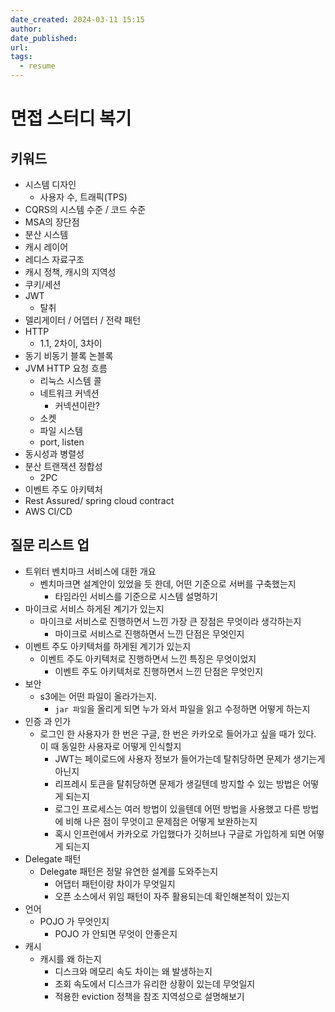 ```yaml
---
date_created: 2024-03-11 15:15
author: 
date_published: 
url: 
tags:
  - resume
---
```

# 면접 스터디 복기

## 키워드 

- 시스템 디자인
	- 사용자 수, 트래픽(TPS)
- CQRS의 시스템 수준 / 코드 수준
- MSA의 장단점
- 분산 시스템
- 캐시 레이어
- 레디스 자료구조
- 캐시 정책, 캐시의 지역성
- 쿠키/세션
- JWT
	- 탈취
- 델리게이터 / 어뎁터 / 전략 패턴
- HTTP
	- 1.1, 2차이, 3차이
- 동기 비동기 블록 논블록
- JVM HTTP 요청 흐름
	- 리눅스 시스템 콜
	- 네트워크 커넥션
		- 커넥션이란?
	- 소켓
	- 파일 시스템
	- port, listen
- 동시성과 병렬성
- 분산 트랜잭션 정합성
	- 2PC
- 이벤트 주도 아키텍처
- Rest Assured/ spring cloud contract
- AWS CI/CD

## 질문 리스트 업

- 트위터 벤치마크 서비스에 대한 개요
	- 벤치마크면 설계안이 있었을 듯 한데, 어떤 기준으로 서버를 구축했는지
		- 타임라인 서비스를 기준으로 시스템 설명하기
- 마이크로 서비스 하게된 계기가 있는지
	- 마이크로 서비스로 진행하면서 느낀 가장 큰 장점은 무엇이라 생각하는지
		- 마이크로 서비스로 진행하면서 느낀 단점은 무엇인지
- 이벤트 주도 아키텍처를 하게된 계기가 있는지
    - 이벤트 주도 아키텍처로 진행하면서 느낀 특징은 무엇이었지
        - 이벤트 주도 아키텍처로 진행하면서 느낀 단점은 무엇인지
- 보안
    - s3에는 어떤 파일이 올라가는지.
        - `jar 파일`을 올리게 되면 누가 와서 파일을 읽고 수정하면 어떻게 하는지
- 인증 과 인가
    - 로그인 한 사용자가 한 번은 구글, 한 번은 카카오로 들어가고 싶을 때가 있다. 이 때 동일한 사용자로 어떻게 인식할지
        - JWT는 페이로드에 사용자 정보가 들어가는데 탈취당하면 문제가 생기는게 아닌지
        - 리프레시 토큰을 탈취당하면 문제가 생길텐데 방지할 수 있는 방법은 어떻게 되는지
        - 로그인 프로세스는 여러 방법이 있을텐데 어떤 방법을 사용했고 다른 방법에 비해 나은 점이 무엇이고 문제점은 어떻게 보완하는지
        - 혹시 인프런에서 카카오로 가입했다가 깃허브나 구글로 가입하게 되면 어떻게 되는지
- Delegate 패턴
    - Delegate 패턴은 정말 유연한 설계를 도와주는지
		- 어댑터 패턴이랑 차이가 무엇일지
		- 오픈 소스에서 위임 패턴이 자주 활용되는데 확인해본적이 있는지
- 언어
    - POJO 가 무엇인지
        - POJO 가 안되면 무엇이 안좋은지
- 캐시
    - 캐시를 왜 하는지
        - 디스크와 메모리 속도 차이는 왜 발생하는지
        - 조회 속도에서 디스크가 유리한 상황이 있는데 무엇일지
        - 적용한 eviction 정책을 참조 지역성으로 설명해보기
